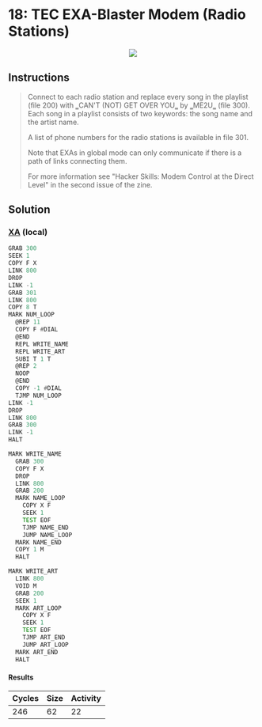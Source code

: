 # 18: TEC EXA-Blaster Modem (Radio Stations)

<div align="center"><img src="EXAPUNKS - TEC EXA-Blaster™ Modem (246, 62, 22, 2024-06-23-17-03-33).gif" /></div>

## Instructions
> ﻿Connect to each radio station and replace every song in the playlist (file 200) with ‗CAN'T (NOT) GET OVER YOU‗ by ‗ME2U‗ (file 300). Each song in a playlist consists of two keywords: the song name and the artist name.
> 
> A list of phone numbers for the radio stations is available in file 301.
> 
> Note that EXAs in global mode can only communicate if there is a path of links connecting them.
> 
> For more information see "Hacker Skills: Modem Control at the Direct Level" in the second issue of the zine.

## Solution

### [XA](XA.exa) (local)
```asm
GRAB 300
SEEK 1
COPY F X
LINK 800
DROP
LINK -1
GRAB 301
LINK 800
COPY 8 T
MARK NUM_LOOP
  @REP 11
  COPY F #DIAL
  @END
  REPL WRITE_NAME
  REPL WRITE_ART
  SUBI T 1 T
  @REP 2
  NOOP
  @END
  COPY -1 #DIAL
  TJMP NUM_LOOP
LINK -1
DROP
LINK 800
GRAB 300
LINK -1
HALT

MARK WRITE_NAME
  GRAB 300
  COPY F X
  DROP
  LINK 800
  GRAB 200
  MARK NAME_LOOP
    COPY X F
    SEEK 1
    TEST EOF
    TJMP NAME_END
    JUMP NAME_LOOP
  MARK NAME_END
  COPY 1 M
  HALT

MARK WRITE_ART
  LINK 800
  VOID M
  GRAB 200
  SEEK 1
  MARK ART_LOOP
    COPY X F
    SEEK 1
    TEST EOF
    TJMP ART_END
    JUMP ART_LOOP
  MARK ART_END
  HALT
```

#### Results
| Cycles | Size | Activity |
|--------|------|----------|
| 246    | 62   | 22       |
